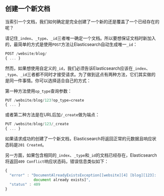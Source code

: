 ## 创建一个新文档

当索引一个文档，我们如何确定是完全创建了一个新的还是覆盖了一个已经存在的呢？

请记住`_index`、`_type`、`_id`三者唯一确定一个文档。所以要想保证文档时新加入的，最简单的方式是使用`POST`方法让Elasticsearch自动生成唯一`_id`：

```Javascript
POST /website/blog/
{ ... }
```

然而，如果想使用自定义的`_id`，我们必须告诉Elasticsearch应该在`_index`、`_type`、`_id`三者都不同时才接受请求。为了做到这点有两种方法，它们其实做的是同一件事情。你可以选择适合自己的方式：

第一种方法使用`op_type`查询参数：

```Javascript
PUT /website/blog/123?op_type=create
{ ... }
```

或者第二种方法是在URL后加`/_create`做为端点：

```Javascript
PUT /website/blog/123/_create
{ ... }
```

如果请求成功的创建了一个新文档，Elasticsearch将返回正常的元数据且响应状态码是`201 Created`。

另一方面，如果包含相同的`_index`、`_type`和`_id`的文档已经存在，Elasticsearch将返回`409 Conflict`响应状态码，错误信息类似如下：

```Javascript
{
  "error" : "DocumentAlreadyExistsException[[website][4] [blog][123]:
             document already exists]",
  "status" : 409
}
```
